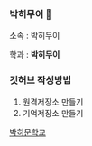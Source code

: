 ### 박히무이 👋
소속 : 박히무이

학과 : **박히무이**

### 깃허브 작성방법
1. 원격저장소 만들기
2. 기억저장소 만들기

[박히문학교](http://ync.ac.kr)

<!-- ![박히문](./image.png) -->



<!--
**G1S30K/G1S30K** is a ✨ _special_ ✨ repository because its `README.md` (this file) appears on your GitHub profile.

Here are some ideas to get you started:

- 🔭 I’m currently working on ...
- 🌱 I’m currently learning ...
- 👯 I’m looking to collaborate on ...
- 🤔 I’m looking for help with ...
- 💬 Ask me about ...
- 📫 How to reach me: ...
- 😄 Pronouns: ...
- ⚡ Fun fact: ...
-->
